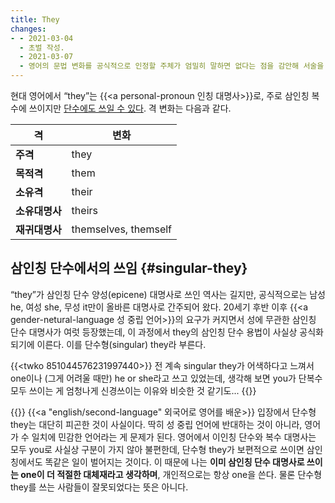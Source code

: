 ```yaml
---
title: They
changes:
- - 2021-03-04
  - 초벌 작성.
  - 2021-03-07
  - 영어의 문법 변화를 공식적으로 인정할 주체가 엄밀히 말하면 없다는 점을 감안해 서술을 완화함.
---
```


현대 영어에서 “they”는 {{<a personal-pronoun 인칭 대명사>}}로, 주로 삼인칭 복수에 쓰이지만 [단수에도 쓰일 수 있다](#singular-they). 격 변화는 다음과 같다.

| **격** | **변화** |
|--------|----------|
| **주격** | they |
| **목적격** | them |
| **소유격** | their |
| **소유대명사** | theirs |
| **재귀대명사** | themselves, themself |

## 삼인칭 단수에서의 쓰임 {#singular-they}

“they”가 삼인칭 단수 양성(epicene) 대명사로 쓰인 역사는 길지만,
공식적으로는 남성 he, 여성 she, 무성 it만이 올바른 대명사로 간주되어 왔다.
20세기 후반 이후 {{<a gender-netural-language 성 중립 언어>}}의 요구가 커지면서 성에 무관한 삼인칭 단수 대명사가 여럿 등장했는데,
이 과정에서 they의 삼인칭 단수 용법이 사실상 공식화되기에 이른다.
이를 단수형(singular) they라 부른다.

{{<twko 851044576231997440>}}
전 계속 singular they가 어색하다고 느껴서 one이나 (그게 어려울 때만) he or she라고 쓰고 있었는데, 생각해 보면 you가 단복수 모두 쓰이는 게 엄청나게 신경쓰이는 이유와 비슷한 것 같기도...
{{</twko>}}

{{<claim>}}
{{<a "english/second-language" 외국어로 영어를 배운>}} 입장에서 단수형 they는 대단히 피곤한 것이 사실이다.
딱히 성 중립 언어에 반대하는 것이 아니라,
영어가 수 일치에 민감한 언어라는 게 문제가 된다.
영어에서 이인칭 단수와 복수 대명사는 모두 you로 사실상 구분이 가지 않아 불편한데,
단수형 they가 보편적으로 쓰이면 삼인칭에서도 똑같은 일이 벌어지는 것이다.
이 때문에 나는 **이미 삼인칭 단수 대명사로 쓰이는 one이 더 적절한 대체재라고 생각하며**, 개인적으로는 항상 one을 쓴다.
물론 단수형 they를 쓰는 사람들이 잘못되었다는 뜻은 아니다.

